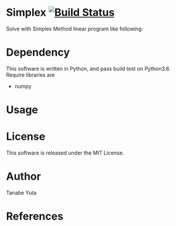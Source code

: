 # Simplex [![Build Status](https://travis-ci.org/PANFACTORY/SimplexPAN.svg?branch=master)](https://travis-ci.org/PANFACTORY/SimplexPAN)
Solve with Simplex Method linear program like following:


# Dependency
This software is written in Python, and pass build test on Python3.6.  
Require libraries are
* numpy

# Usage

# License
This software is released under the MIT License.

# Author
Tanabe Yuta

# References
